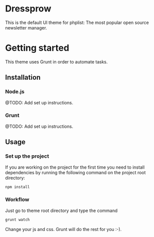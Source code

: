 Dressprow
=========
This is the default UI theme for phplist: The most popular open source newsletter manager.

Getting started
===============

This theme uses Grunt in order to automate tasks.

## Installation
### Node.js
@TODO: Add set up instructions.

### Grunt
@TODO: Add set up instructions.

## Usage
### Set up the project
If you are working on the project for the first time you need to install dependencies by running the following command
on the project root directory:

```sh
npm install
```

### Workflow
Just go to theme root directory and type the command

```sh
grunt watch
```

Change your js and css. Grunt will do the rest for you :-).
